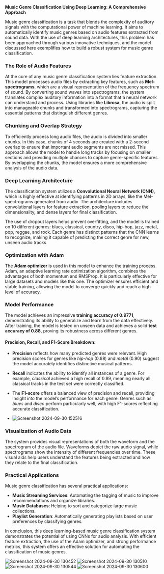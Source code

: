 **Music Genre Classification Using Deep Learning: A Comprehensive Approach**

Music genre classification is a task that blends the complexity of auditory signals with the computational power of machine learning. It aims to automatically identify music genres based on audio features extracted from sound data. With the use of deep learning architectures, this problem has been approached through various innovative techniques, and the model discussed here exemplifies how to build a robust system for music genre classification.

### The Role of Audio Features

At the core of any music genre classification system lies feature extraction. This model processes audio files by extracting key features, such as **Mel-spectrograms**, which are a visual representation of the frequency spectrum of sound. By converting sound waves into spectrograms, the system translates complex auditory information into a format that a neural network can understand and process. Using libraries like **Librosa**, the audio is split into manageable chunks and transformed into spectrograms, capturing the essential patterns that distinguish different genres.

### Chunking and Overlap Strategy

To efficiently process long audio files, the audio is divided into smaller chunks. In this case, chunks of 4 seconds are created with a 2-second overlap to ensure that important audio segments are not missed. This approach allows the model to handle long tracks by focusing on smaller sections and providing multiple chances to capture genre-specific features. By overlapping the chunks, the model ensures a more comprehensive analysis of the audio data.

### Deep Learning Architecture

The classification system utilizes a **Convolutional Neural Network (CNN)**, which is highly effective at identifying patterns in 2D arrays, like the Mel-spectrograms generated from audio. The architecture includes convolutional layers for feature extraction, pooling layers to reduce the dimensionality, and dense layers for final classification. 

The use of dropout layers helps prevent overfitting, and the model is trained on 10 different genres: blues, classical, country, disco, hip-hop, jazz, metal, pop, reggae, and rock. Each genre has distinct patterns that the CNN learns to recognize, making it capable of predicting the correct genre for new, unseen audio tracks.

### Optimization with Adam

The **Adam optimizer** is used in this model to enhance the training process. Adam, an adaptive learning rate optimization algorithm, combines the advantages of both momentum and RMSProp. It is particularly effective for large datasets and models like this one. The optimizer ensures efficient and stable training, allowing the model to converge quickly and reach a high level of accuracy.

### Model Performance

The model achieves an impressive **training accuracy of 0.9771**, demonstrating its ability to generalize and learn from the data effectively. After training, the model is tested on unseen data and achieves a solid **test accuracy of 0.88**, proving its robustness across different genres.

#### Precision, Recall, and F1-Score Breakdown:
- **Precision** reflects how many predicted genres were relevant. High precision scores for genres like *hip-hop* (0.98) and *metal* (0.90) suggest the model accurately identifies distinctive musical patterns.
- **Recall** indicates the ability to identify all instances of a genre. For example, *classical* achieved a high recall of 0.99, meaning nearly all classical tracks in the test set were correctly classified.
- The **F1-score** offers a balanced view of precision and recall, providing insight into the model’s performance for each genre. Genres such as *blues* and *disco* perform particularly well, with high F1-scores reflecting accurate classification.

- ![Screenshot 2024-09-30 152516](https://github.com/user-attachments/assets/611e1194-14a0-4e02-87fc-ac87f0fcd316)


### Visualization of Audio Data

The system provides visual representations of both the waveform and the spectrogram of the audio file. Waveforms depict the raw audio signal, while spectrograms show the intensity of different frequencies over time. These visual aids help users understand the features being extracted and how they relate to the final classification.

### Practical Applications

Music genre classification has several practical applications:
- **Music Streaming Services**: Automating the tagging of music to improve recommendations and organize libraries.
- **Music Databases**: Helping to sort and categorize large music collections.
- **Playlist Generation**: Automatically generating playlists based on user preferences by classifying genres.

In conclusion, this deep learning-based music genre classification system demonstrates the potential of using CNNs for audio analysis. With efficient feature extraction, the use of the Adam optimizer, and strong performance metrics, this system offers an effective solution for automating the classification of music genres.

![Screenshot 2024-09-30 130452](https://github.com/user-attachments/assets/48c1c82b-3693-440d-a5e9-09d23684cb8b)
![Screenshot 2024-09-30 130510](https://github.com/user-attachments/assets/7c361bf9-a535-4379-be59-ba2f3df37788)
![Screenshot 2024-09-30 130544](https://github.com/user-attachments/assets/9724c0ba-69fe-4594-a364-77a303e80f2d)
![Screenshot 2024-09-30 130600](https://github.com/user-attachments/assets/e1e3bc5f-a888-4330-a3cb-e62de007d9dd)


